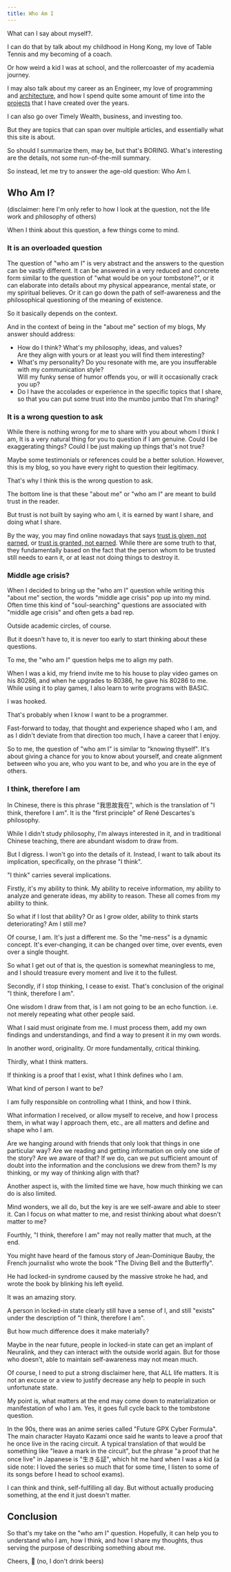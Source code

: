 ```yaml
---
title: Who Am I
---
```


What can I say about myself?.

I can do that by talk about my childhood in Hong Kong,
my love of Table Tennis and my becoming of a coach.

Or how weird a kid I was at school,
and the rollercoaster of my academia journey.

I may also talk about my career as an Engineer,
my love of programming and [architecture](../architecture/),
and how I spend quite some amount of time into the [projects](https://github.com/unional?tab=repositories&q=&type=source) that I have created over the years.

I
can also go over Timely Wealth, business, and investing too.

But they are topics that can span over multiple articles,
and essentially what this site is about.

So should I summarize them, may be, but that's BORING.
What's interesting are the details,
not some run-of-the-mill summary.

So instead, let me try to answer the age-old question: Who Am I.

## Who Am I?

(disclaimer: here I'm only refer to how I look at the question, not the life work and philosophy of others)

When I think about this question, a few things come to mind.

### It is an overloaded question

The question of "who am I" is very abstract and the answers to the question can be vastly different.
It can be answered in a very reduced and concrete form similar to the question of "what would be on your tombstone?",
or it can elaborate into details about my physical appearance, mental state, or my spiritual believes.
Or it can go down the path of self-awareness and the philosophical questioning of the meaning of existence.

So it basically depends on the context.

And in the context of being in the "about me" section of my blogs,
My answer should address:

- How do I think? What's my philosophy, ideas, and values?\
  Are they align with yours or at least you will find them interesting?
- What's my personality? Do you resonate with me, are you insufferable with my communication style?\
  Will my funky sense of humor offends you, or will it occasionally crack you up?
- Do I have the accolades or experience in the specific topics that I share,\
  so that you can put some trust into the mumbo jumbo that I'm sharing?

### It is a wrong question to ask

While there is nothing wrong for me to share with you about whom I think I am,
It is a very natural thing for you to question if I am genuine.
Could I be exaggerating things? Could I be just making up things that's not true?

Maybe some testimonials or references could be a better solution.
However, this is my blog, so you have every right to question their legitimacy.

That's why I think this is the wrong question to ask.

The bottom line is that these "about me" or "who am I" are meant to build trust in the reader.

But trust is not built by saying who am I,
it is earned by want I share, and doing what I share.

By the way, you may find online nowadays that says [trust is given, not earned](https://www.peaksol.com/blog/the-big-lie-about-trust-5-reasons-why-trust-is-not-earned/), or [trust is granted, not earned](https://mike-robbins.com/trust-is-granted-not-earned/).
While there are some truth to that,
they fundamentally based on the fact that the person whom to be trusted still needs to earn it,
or at least not doing things to destroy it.

### Middle age crisis?

When I decided to bring up the "who am I" question while writing this "about me" section,
the words "middle age crisis" pop up into my mind.
Often time this kind of "soul-searching" questions are associated with "middle age crisis" and often gets a bad rep.

Outside academic circles, of course.

But it doesn't have to,
it is never too early to start thinking about these questions.

To me, the "who am I" question helps me to align my path.

When I was a kid, my friend invite me to his house to play video games on his 80286,
and when he upgrades to 80386, he gave his 80286 to me.
While using it to play games, I also learn to write programs with BASIC.

I was hooked.

That's probably when I know I want to be a programmer.

Fast-forward to today, that thought and experience shaped who I am,
and as I didn't deviate from that direction too much,
I have a career that I enjoy.

So to me, the question of "who am I" is similar to "knowing thyself".
It's about giving a chance for you to know about yourself,
and create alignment between who you are, who you want to be, and who you are in the eye of others.

### I think, therefore I am

In Chinese, there is this phrase "我思故我在", which is the translation of "I think, therefore I am".
It is the "first principle" of René Descartes's philosophy.

While I didn't study philosophy, I'm always interested in it,
and in traditional Chinese teaching, there are abundant wisdom to draw from.

But I digress. I won't go into the details of it. Instead, I want to talk about its implication,
specifically, on the phrase "I think".

"I think" carries several implications.

Firstly, it's my ability to think. My ability to receive information,
my ability to analyze and generate ideas, my ability to reason.
These all comes from my ability to think.

So what if I lost that ability? Or as I grow older, ability to think starts deteriorating?
Am I still me?

Of course, I am. It's just a different me.
So the "me-ness" is a dynamic concept.
It's ever-changing, it can be changed over time, over events, even over a single thought.

So what I get out of that is, the question is somewhat meaningless to me,
and I should treasure every moment and live it to the fullest.

Secondly, if I stop thinking, I cease to exist.
That's conclusion of the original "I think, therefore I am".

One wisdom I draw from that, is I am not going to be an echo function.
i.e. not merely repeating what other people said.

What I said must originate from me.
I must process them, add my own findings and understandings,
and find a way to present it in my own words.

In another word, originality. Or more fundamentally, critical thinking.

Thirdly, what I think matters.

If thinking is a proof that I exist,
what I think defines who I am.

What kind of person I want to be?

I am fully responsible on controlling what I think, and how I think.

What information I received, or allow myself to receive, and how I process them, in what way I approach them, etc., are all matters and define and shape who I am.

Are we hanging around with friends that only look that things in one particular way?
Are we reading and getting information on only one side of the story? Are we aware of that?
If we do, can we put sufficient amount of doubt into the information and the conclusions we drew from them?
Is my thinking, or my way of thinking align with that?

Another aspect is, with the limited time we have,
how much thinking we can do is also limited.

Mind wonders, we all do, but the key is are we self-aware and able to steer it.
Can I focus on what matter to me, and resist thinking about what doesn't matter to me?

Fourthly, "I think, therefore I am" may not really matter that much, at the end.

You might have heard of the famous story of Jean-Dominique Bauby,
the French journalist who wrote the book "The Diving Bell and the Butterfly".

He had locked-in syndrome caused by the massive stroke he had,
and wrote the book by blinking his left eyelid.

It was an amazing story.

A person in locked-in state clearly still have a sense of I,
and still "exists" under the description of "I think, therefore I am".

But how much difference does it make materially?

Maybe in the near future, people in locked-in state can get an implant of Neuralink,
and they can interact with the outside world again.
But for those who doesn't, able to maintain self-awareness may not mean much.

Of course, I need to put a strong disclaimer here, that ALL life matters.
It is not an excuse or a view to justify decrease any help to people in such unfortunate state.

My point is, what matters at the end may come down to materialization or manifestation of who I am.
Yes, it goes full cycle back to the tombstone question.

In the 90s, there was an anime series called "Future GPX Cyber Formula".
The main character Hayato Kazami once said he wants to leave a proof that he once live in the racing circuit.
A typical translation of that would be something like "leave a mark in the circuit",
but the phrase "a proof that he once live" in Japanese is "生きる証",
which hit me hard when I was a kid (a side note: I loved the series so much that for some time,
I listen to some of its songs before I head to school exams).

I can think and think, self-fulfilling all day. But without actually producing something,
at the end it just doesn't matter.

## Conclusion

So that's my take on the "who am I" question.
Hopefully, it can help you to understand who I am, how I think, and how I share my thoughts, thus serving the purpose of describing something about me.

Cheers, 🍻 (no, I don't drink beers)
